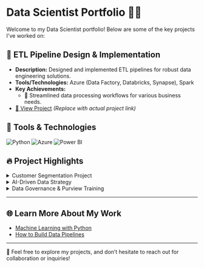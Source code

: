 # Data Scientist Portfolio 👨‍💻

Welcome to my Data Scientist portfolio! Below are some of the key projects I've worked on:

## 🔄 **ETL Pipeline Design & Implementation**
   - **Description:** Designed and implemented ETL pipelines for robust data engineering solutions.
   - **Tools/Technologies:** Azure (Data Factory, Databricks, Synapse), Spark
   - **Key Achievements:**
     - 🧹 Streamlined data processing workflows for various business needs.
   - [🔗 View Project](#)  *(Replace with actual project link)*

## 🔧 Tools & Technologies

![Python](https://img.shields.io/badge/Python-3.9-blue)
![Azure](https://img.shields.io/badge/Azure-blue)
![Power BI](https://img.shields.io/badge/Power_BI-Report-blue)

## 🔥 Project Highlights

<details>
  <summary>Customer Segmentation Project</summary>

  **Description:** Applied NLP, K-means clustering, and rule-based classification to identify customer segments.  
  **Technologies:** NLP, K-means, Python, Power BI

  - **Achievements:**  
    - Identified key customer segments for targeted marketing.  
    - Created dashboards to visualize insights.
  
</details>

<details>
  <summary>AI-Driven Data Strategy</summary>

  **Description:** Developed AI-powered data strategies for clients in the energy and banking sectors.  
  **Technologies:** Azure, Power BI, Python

  - **Achievements:**  
    - Helped improve decision-making for energy companies.  
    - Contributed to financial institutions' AI adoption strategy.
  
</details>

<details>
  <summary>Data Governance & Purview Training</summary>

  **Description:** Led data governance initiatives and provided Microsoft Purview training for FMCG clients.  
  **Technologies:** Purview, Azure

  - **Achievements:**  
    - Enhanced data quality standards across departments.  
    - Streamlined data compliance processes for clients.
  
</details>

---

## 🌐 Learn More About My Work

- [Machine Learning with Python](https://yourlink.com)  
- [How to Build Data Pipelines](https://anotherlink.com)

---

💬 Feel free to explore my projects, and don’t hesitate to reach out for collaboration or inquiries!
